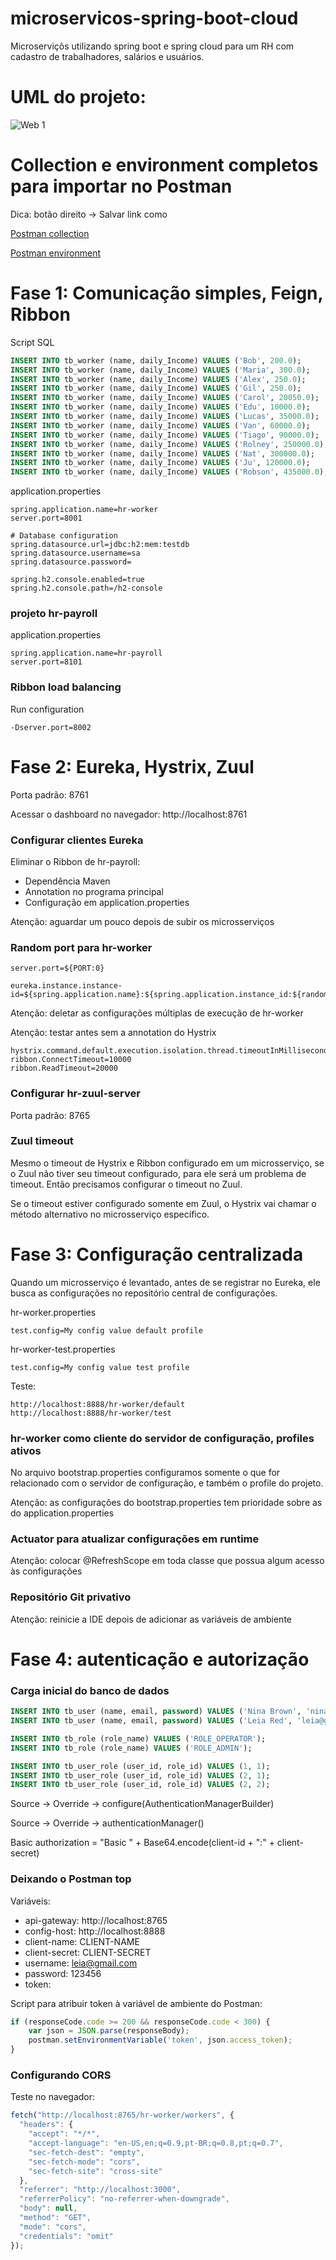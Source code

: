 # microservicos-spring-boot-cloud
Microserviçõs utilizando spring boot e spring cloud para um RH com cadastro de trabalhadores, salários e usuários.

# UML do projeto:
![Web 1](https://github.com/francisco-code/assets/blob/master/uml_human_resources.PNG)

# Collection e environment completos para importar no Postman

Dica: botão direito -> Salvar link como

[Postman collection](https://github.com/francisco-code/microservicos-spring-boot-cloud/blob/main/postman_collection.json)

[Postman environment](https://github.com/francisco-code/microservicos-spring-boot-cloud/blob/main/env_postman_environment.json)


# Fase 1: Comunicação simples, Feign, Ribbon

Script SQL
```sql
INSERT INTO tb_worker (name, daily_Income) VALUES ('Bob', 200.0);
INSERT INTO tb_worker (name, daily_Income) VALUES ('Maria', 300.0);
INSERT INTO tb_worker (name, daily_Income) VALUES ('Alex', 250.0);
INSERT INTO tb_worker (name, daily_Income) VALUES ('Gil', 250.0);
INSERT INTO tb_worker (name, daily_Income) VALUES ('Carol', 20050.0);
INSERT INTO tb_worker (name, daily_Income) VALUES ('Edu', 10000.0);
INSERT INTO tb_worker (name, daily_Income) VALUES ('Lucas', 35000.0);
INSERT INTO tb_worker (name, daily_Income) VALUES ('Van', 60000.0);
INSERT INTO tb_worker (name, daily_Income) VALUES ('Tiago', 90000.0);
INSERT INTO tb_worker (name, daily_Income) VALUES ('Rolney', 250000.0);
INSERT INTO tb_worker (name, daily_Income) VALUES ('Nat', 300000.0);
INSERT INTO tb_worker (name, daily_Income) VALUES ('Ju', 120000.0);
INSERT INTO tb_worker (name, daily_Income) VALUES ('Robson', 435000.0);
```

application.properties
```
spring.application.name=hr-worker
server.port=8001

# Database configuration
spring.datasource.url=jdbc:h2:mem:testdb
spring.datasource.username=sa
spring.datasource.password=

spring.h2.console.enabled=true
spring.h2.console.path=/h2-console
```

### projeto hr-payroll

application.properties
```
spring.application.name=hr-payroll
server.port=8101
```

### Ribbon load balancing

Run configuration
```
-Dserver.port=8002
```
# Fase 2: Eureka, Hystrix, Zuul


Porta padrão: 8761

Acessar o dashboard no navegador: http://localhost:8761

### Configurar clientes Eureka

Eliminar o Ribbon de hr-payroll:
- Dependência Maven
- Annotation no programa principal
- Configuração em application.properties

Atenção: aguardar um pouco depois de subir os microsserviços

### Random port para hr-worker

```
server.port=${PORT:0}

eureka.instance.instance-id=${spring.application.name}:${spring.application.instance_id:${random.value}}
```

Atenção: deletar as configurações múltiplas de execução de hr-worker

Atenção: testar antes sem a annotation do Hystrix

```
hystrix.command.default.execution.isolation.thread.timeoutInMilliseconds=60000
ribbon.ConnectTimeout=10000
ribbon.ReadTimeout=20000
```


### Configurar hr-zuul-server

Porta padrão: 8765


### Zuul timeout

Mesmo o timeout de Hystrix e Ribbon configurado em um microsserviço, se o Zuul não tiver seu timeout configurado, para ele será um problema de timeout. Então precisamos configurar o timeout no Zuul.

Se o timeout estiver configurado somente em Zuul, o Hystrix vai chamar o método alternativo no microsserviço específico.

# Fase 3: Configuração centralizada


Quando um microsserviço é levantado, antes de se registrar no Eureka, ele busca as configurações no repositório central de configurações.

hr-worker.properties
```
test.config=My config value default profile
```
hr-worker-test.properties
```
test.config=My config value test profile
```
Teste:
```
http://localhost:8888/hr-worker/default
http://localhost:8888/hr-worker/test
```

### hr-worker como cliente do servidor de configuração, profiles ativos

No arquivo bootstrap.properties configuramos somente o que for relacionado com o servidor de configuração, e também o profile do projeto.

Atenção: as configurações do bootstrap.properties tem prioridade sobre as do application.properties

### Actuator para atualizar configurações em runtime

Atenção: colocar @RefreshScope em toda classe que possua algum acesso às configurações

### Repositório Git privativo

Atenção: reinicie a IDE depois de adicionar as variáveis de ambiente

# Fase 4: autenticação e autorização

### Carga inicial do banco de dados
```sql
INSERT INTO tb_user (name, email, password) VALUES ('Nina Brown', 'nina@gmail.com', '$2a$10$NYFZ/8WaQ3Qb6FCs.00jce4nxX9w7AkgWVsQCG6oUwTAcZqP9Flqu');
INSERT INTO tb_user (name, email, password) VALUES ('Leia Red', 'leia@gmail.com', '$2a$10$NYFZ/8WaQ3Qb6FCs.00jce4nxX9w7AkgWVsQCG6oUwTAcZqP9Flqu');

INSERT INTO tb_role (role_name) VALUES ('ROLE_OPERATOR');
INSERT INTO tb_role (role_name) VALUES ('ROLE_ADMIN');

INSERT INTO tb_user_role (user_id, role_id) VALUES (1, 1);
INSERT INTO tb_user_role (user_id, role_id) VALUES (2, 1);
INSERT INTO tb_user_role (user_id, role_id) VALUES (2, 2);
```


Source -> Override -> configure(AuthenticationManagerBuilder)

Source -> Override -> authenticationManager()

Basic authorization = "Basic " + Base64.encode(client-id + ":" + client-secret)


### Deixando o Postman top

Variáveis:
- api-gateway: http://localhost:8765
- config-host: http://localhost:8888
- client-name: CLIENT-NAME
- client-secret: CLIENT-SECRET
- username: leia@gmail.com
- password: 123456
- token: 

Script para atribuir token à variável de ambiente do Postman:
```js
if (responseCode.code >= 200 && responseCode.code < 300) {
    var json = JSON.parse(responseBody);
    postman.setEnvironmentVariable('token', json.access_token);
}
```

### Configurando CORS

Teste no navegador:
```js
fetch("http://localhost:8765/hr-worker/workers", {
  "headers": {
    "accept": "*/*",
    "accept-language": "en-US,en;q=0.9,pt-BR;q=0.8,pt;q=0.7",
    "sec-fetch-dest": "empty",
    "sec-fetch-mode": "cors",
    "sec-fetch-site": "cross-site"
  },
  "referrer": "http://localhost:3000",
  "referrerPolicy": "no-referrer-when-downgrade",
  "body": null,
  "method": "GET",
  "mode": "cors",
  "credentials": "omit"
});
```